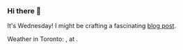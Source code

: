 ### Hi there :wave:

It's Wednesday! I might be crafting a fascinating [blog post](https://benjaminwuethrich.dev).

Weather in Toronto: , at .
